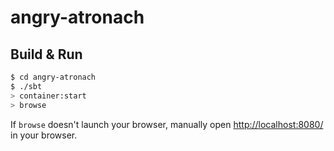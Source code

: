 # angry-atronach

## Build & Run

```sh
$ cd angry-atronach
$ ./sbt
> container:start
> browse
```

If `browse` doesn't launch your browser, manually open [http://localhost:8080/](http://localhost:8080/) in your browser.
